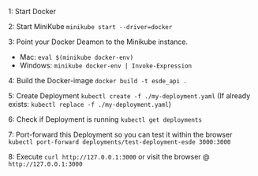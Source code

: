 1: Start Docker

2: Start MiniKube `minikube start --driver=docker`

3: Point your Docker Deamon to the Minikube instance.
 - Mac: `eval $(minikube docker-env)`
 - Windows: `minikube docker-env | Invoke-Expression`

4: Build the Docker-image `docker build -t esde_api .`

5: Create Deployment `kubectl create -f ./my-deployment.yaml` (If already exists: `kubectl replace -f ./my-deployment.yaml`)

6: Check if Deployment is running `kubectl get deployments`

7: Port-forward this Deployment so you can test it within the browser `kubectl port-forward deployments/test-deployment-esde 3000:3000`

8: Execute `curl http://127.0.0.1:3000` or visit the browser @ `http://127.0.0.1:3000`


